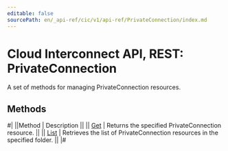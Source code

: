 ```yaml
---
editable: false
sourcePath: en/_api-ref/cic/v1/api-ref/PrivateConnection/index.md
---
```


# Cloud Interconnect API, REST: PrivateConnection

A set of methods for managing PrivateConnection resources.

## Methods

#|
||Method | Description ||
|| [Get](get.md) | Returns the specified PrivateConnection resource. ||
|| [List](list.md) | Retrieves the list of PrivateConnection resources in the specified folder. ||
|#